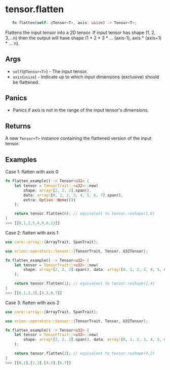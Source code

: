# tensor.flatten

```rust 
   fn flatten(self: @Tensor<T>, axis: usize) -> Tensor<T>;
```

Flattens the input tensor into a 2D tensor. 
If input tensor has shape (1, 2, 3,...n) then the output will have shape
(1 * 2 * 3 * ... (axis-1), axis * (axis+1) * ... n).

## Args

* `self`(`@Tensor<T>`) - The input tensor.
* `axis`(`usize`) - Indicate up to which input dimensions (exclusive) should be flattened. 

## Panics

* Panics if axis is not in the range of the input tensor's dimensions.

## Returns 

A new `Tensor<T>` instance containing the flattened version of the input tensor.

## Examples

Case 1: flatten with axis 0

```rust
fn flatten_example() -> Tensor<u32> {
    let tensor = TensorTrait::<u32>::new(
        shape: array![2, 2, 2].span(),
        data: array![0, 1, 2, 3, 4, 5, 6, 7].span(),
        extra: Option::None(())
    );

    return tensor.flatten(0); // equivalent to tensor.reshape(1,8)
}
>>> [[0,1,2,5,4,9,6,13]]
```

Case 2: flatten with axis 1

```rust
use core::array::{ArrayTrait, SpanTrait};

use orion::operators::tensor::{TensorTrait, Tensor, U32Tensor};

fn flatten_example() -> Tensor<u32> {
    let tensor = TensorTrait::<u32>::new(
        shape: array![2, 2, 2].span(), data: array![0, 1, 2, 3, 4, 5, 6, 7].span(),
    );

    return tensor.flatten(1); // equivalent to tensor.reshape(2,4)
}
>>> [[0,1,2,3],[4,5,6,7]]
```

Case 3: flatten with axis 2

```rust
use core::array::{ArrayTrait, SpanTrait};

use orion::operators::tensor::{TensorTrait, Tensor, U32Tensor};

fn flatten_example() -> Tensor<u32> {
    let tensor = TensorTrait::<u32>::new(
        shape: array![2, 2, 2].span(), data: array![0, 1, 2, 3, 4, 5, 6, 7].span(),
    );

    return tensor.flatten(2); // equivalent to tensor.reshape(4,2)
}
>>> [[0,1],[2,3],[4,5],[6,7]]
```
